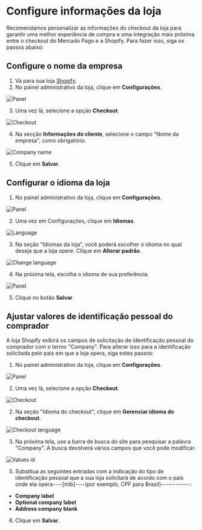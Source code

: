 # Configure informações da loja

Recomendamos personalizar as informações do checkout da loja para garantir uma melhor experiência de compra e uma integração mais próxima entre o checkout do Mercado Pago e a Shopify. Para fazer isso, siga os passos abaixo:

## Configure o nome da empresa

1. Vá para sua loja [Shopify](https://accounts.shopify.com/store-login).
2. No painel administrativo da loja, clique em **Configurações**.

![Panel](/images/shopify/store-panel-pt.png)

3. Uma vez lá, selecione a opção **Checkout**.

![Checkout](/images/shopify/checkout-pt.png)

4. Na secção **Informações do cliente**, selecione o campo "Nome da empresa", como obrigatório.

![Company name](/images/shopify/company-name-pt.png)

5. Clique em **Salvar**.

## Configurar o idioma da loja

1. No painel administrativo da loja, clique em **Configurações**.

![Panel](/images/shopify/store-panel-pt.png)

2. Uma vez em Configurações, clique em **Idiomas**.

![Language](/images/shopify/language-pt.png)

3. Na seção "Idiomas da loja", você poderá escolher o idioma no qual deseja que a loja opere. Clique em **Alterar padrão**.

![Change language](/images/shopify/change-language-pt.png)

4. Na próxima tela, escolha o idioma de sua preferência.

![Panel](/images/shopify/change-language-2-pt.png)

5. Clique no botão **Salvar**.

## Ajustar valores de identificação pessoal do comprador

A loja Shopify exibirá os campos de solicitação de identificação pessoal do comprador com o termo "Company". Para alterar isso para a identificação solicitada pelo país em que a loja opera, siga estes passos:

1. No painel administrativo da loja, clique em **Configurações**.

![Panel](/images/shopify/store-panel-pt.png)

2. Uma vez lá, selecione a opção **Checkout**.

![Checkout](/images/shopify/checkout-pt.png)

2. Na seção "Idioma do checkout", clique em **Gerenciar idioma do checkout**.

![Checkout language](/images/shopify/checkout-language-pt.png)

3. Na próxima tela, use a barra de busca do site para pesquisar a palavra "Company". A busca devolverá vários campos que você pode modificar.

![Values id](/images/shopify/values-id-pt.gif)

5. Substitua as seguintes entradas com a indicação do tipo de identificação pessoal que a sua loja solicitará de acordo com o país onde ela opera----[mlb]----(por exemplo, CPF para Brasil)------------:

- **Company label**
- **Optional company label**
- **Address company blank**

6. Clique em **Salvar**.